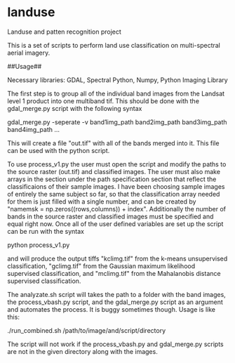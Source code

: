 # landuse
Landuse and patten recognition project

This is a set of scripts to perform land use classification on multi-spectral aerial imagery. 

##Usage##

Necessary libraries: GDAL, Spectral Python, Numpy, Python Imaging Library

The first step is to group all of the individual band images from the Landsat level 1 product into one multiband tif. This should be done with the gdal_merge.py script with the following syntax

gdal_merge.py -seperate -v band1img_path band2img_path band3img_path band4img_path ...

This will create a file "out.tif" with all of the bands merged into it. This file can be used with the python script.

To use process_v1.py the user must open the script and modify the paths to the source raster (out.tif) and classified images. The user must also make arrays in the section under the path specification section that reflect the classificaions of their sample images. I have been choosing sample images of entirely the same subject so far, so that the classification array needed for them is just filled with a single number, and can be created by "namemsk = np.zeros((rows,columns)) + index". Additionally the number of bands in the source raster and classified images must be specified and equal right now. Once all of the user defined variables are set up the script can be run with the syntax

python process_v1.py

and will produce the output tiffs "kclimg.tif" from the k-means unsupervised classification, "gclimg.tif" from the Gaussian maximum likelihood supervised classification, and "mclimg.tif" from the Mahalanobis distance supervised classification.

The analyzate.sh script will takes the path to a folder with the band images, the process_vbash.py script, and the gdal_merge.py script as an argument and automates the process. It is buggy sometimes though. Usage is like this:

./run_combined.sh /path/to/image/and/script/directory

The script will not work if the process_vbash.py and gdal_merge.py scripts are not in the given directory along with the images.

